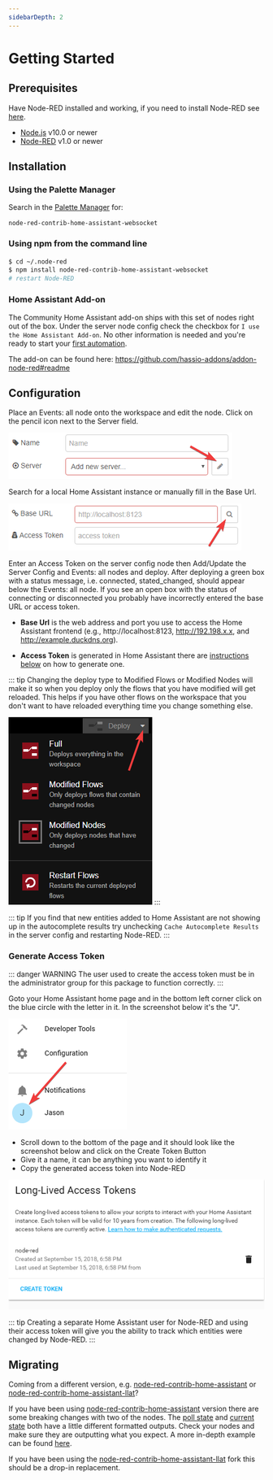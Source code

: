 ```yaml
---
sidebarDepth: 2
---
```


# Getting Started

## Prerequisites

Have Node-RED installed and working, if you need to
install Node-RED see [here](https://nodered.org/docs/getting-started/installation).

- [Node.js](https://nodejs.org) v10.0 or newer
- [Node-RED](https://nodered.org/) v1.0 or newer

## Installation

### Using the Palette Manager

Search in the [Palette
Manager](https://nodered.org/docs/user-guide/editor/palette/manager) for:

```
node-red-contrib-home-assistant-websocket
```

### Using npm from the command line

```bash
$ cd ~/.node-red
$ npm install node-red-contrib-home-assistant-websocket
# restart Node-RED
```

### Home Assistant Add-on

The Community Home Assistant add-on ships with this set of nodes right out of the box. Under
the server node config check the checkbox for `I use the Home Assistant Add-on`. No
other information is needed and you're ready to start your [first
automation](./first-automation.md).

The add-on can be found here: <https://github.com/hassio-addons/addon-node-red#readme>

## Configuration

Place an Events: all node onto the workspace and edit the node. Click on the
pencil icon next to the Server field.

![screenshot](./images/getting-started_01.png)

Search for a local Home Assistant instance or manually fill in the Base Url.

![screenshot](./images/getting-started_03.png)

Enter an Access Token on the server config node then Add/Update the
Server Config and Events: all nodes and deploy. After deploying a green box with
a status message, i.e. connected, stated_changed, should appear below
the Events: all node. If you see an open box with the status of connecting or
disconnected you probably have incorrectly entered the base URL or access token.

- **Base Url** is the web address and port you use to access the Home Assistant frontend (e.g.,
  http://localhost:8123, http://192.198.x.x, and http://example.duckdns.org).

- **Access Token** is generated in Home Assistant there are [instructions below](#generate-access-token) on how to
  generate one.

::: tip
Changing the deploy type to Modified Flows or Modified Nodes will make it so when
you deploy only the flows that you have modified will get reloaded. This helps
if you have other flows on the workspace that you don't want to have reloaded
everything time you change something else.

![screenshot](./images/getting_started_02.png)
:::

::: tip
If you find that new entities added to Home Assistant are not showing up in the
autocomplete results try unchecking `Cache Autocomplete Results` in the
server config and restarting Node-RED.
:::

### Generate Access Token

::: danger WARNING
The user used to create the access token must be in the administrator group for
this package to function correctly.
:::

Goto your Home Assistant home page and in the bottom left corner click on the blue circle with the letter in it. In the screenshot below it's the "J".

![screenshot](./images/generate-token_01.png)

- Scroll down to the bottom of the page and it should look like the screenshot below and click on the Create Token Button
- Give it a name, it can be anything you want to identify it
- Copy the generated access token into Node-RED

![screenshot](./images/generate-token_02.png)

::: tip
Creating a separate Home Assistant user for Node-RED and using their access token will give you the
ability to track which entities were changed by Node-RED.
:::

## Migrating

Coming from a different version, e.g. [node-red-contrib-home-assistant](https://github.com/AYapejian/node-red-contrib-home-assistant) or [node-red-contrib-home-assistant-llat](https://github.com/Spartan-II-117/node-red-contrib-home-assistant-llat)?

If you have been using
[node-red-contrib-home-assistant](https://github.com/AYapejian/node-red-contrib-home-assistant)
version there are some breaking changes with two of the nodes. The [poll state](/node/poll-state.md)
and [current state](/node/current-state.md) both have a little different formatted outputs. Check your nodes
and make sure they are outputting what you expect. A more in-depth example can
be found
[here](./migration.md).

If you have been using the [node-red-contrib-home-assistant-llat](https://github.com/Spartan-II-117/node-red-contrib-home-assistant-llat) fork this should be a drop-in replacement.

